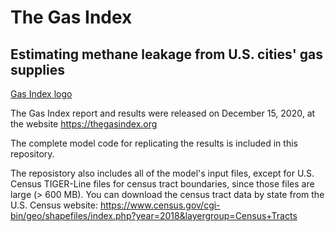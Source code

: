 # The Gas Index
## Estimating methane leakage from U.S. cities' gas supplies

[Gas Index logo](https://thegasindex.org/wp-content/uploads/2020/12/The-Gas-Index-logo-color-small.png)

The Gas Index report and results were released on December 15, 2020, at the website https://thegasindex.org

The complete model code for replicating the results is included in this repository.

The reposistory also includes all of the model's input files, except for U.S. Census TIGER-Line files for census tract boundaries, since those files are large (> 600 MB). You can download the census tract data by state from the U.S. Census website: https://www.census.gov/cgi-bin/geo/shapefiles/index.php?year=2018&layergroup=Census+Tracts

